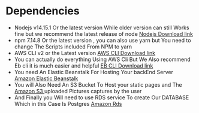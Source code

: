 # Dependencies

* Nodejs v14.15.1 Or the latest version While older version can still Works fine but we recommend the latest release of node 
[Nodejs Download link ](https://nodejs.org/en/download/)
* npm 7.14.8 Or the latest version , you can also use yarn but You need to change The Scripts included From  NPM to yarn 
* AWS CLI v2 or the Latest version 
[AWS CLI Download link ](https://docs.aws.amazon.com/cli/latest/userguide/getting-started-install.html)  
* You can actually do everything Using AWS Cli But We Also recommend Eb cli it is much easier and helpful [EB CLI Download link ](https://docs.aws.amazon.com/elasticbeanstalk/latest/dg/eb-cli3-install.html)  
* You need An Elastic Beanstalk For Hosting Your backEnd Server 
[Amazon Elastic Beanstalk ](https://aws.amazon.com/elasticbeanstalk/)  
 * You will Also Need An S3 Bucket To Host your static pages and The 
 [Amazon S3 ](https://aws.amazon.com/s3/) uploaded Pictures captures by the user 
* And Finally you Will need to use RDS service To create Our DATABASE Which in this Case Is Postgres
[Amazon Rds](https://aws.amazon.com/rds/)  

